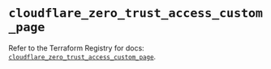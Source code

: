 # `cloudflare_zero_trust_access_custom_page`

Refer to the Terraform Registry for docs: [`cloudflare_zero_trust_access_custom_page`](https://registry.terraform.io/providers/cloudflare/cloudflare/4.47.0/docs/resources/zero_trust_access_custom_page).
